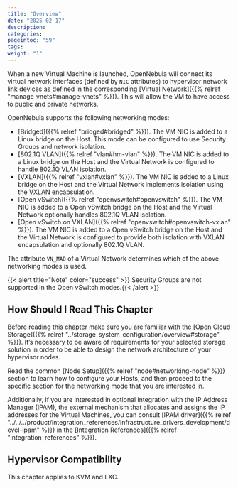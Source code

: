 ```yaml
---
title: "Overview"
date: "2025-02-17"
description:
categories:
pageintoc: "59"
tags:
weight: "1"
---
```


<a id="nm"></a>

<!--# Overview -->

When a new Virtual Machine is launched, OpenNebula will connect its virtual network interfaces (defined by `NIC` attributes) to hypervisor network link devices as defined in the corresponding [Virtual Network]({{% relref "manage_vnets#manage-vnets" %}}). This will allow the VM to have access to public and private networks.

OpenNebula supports the following networking modes:

* [Bridged]({{% relref "bridged#bridged" %}}). The VM NIC is added to a Linux bridge on the Host. This mode can be configured to use Security Groups and network isolation.
* [802.1Q VLAN]({{% relref "vlan#hm-vlan" %}}). The VM NIC is added to a Linux bridge on the Host and the Virtual Network is configured to handle 802.1Q VLAN isolation.
* [VXLAN]({{% relref "vxlan#vxlan" %}}). The VM NIC is added to a Linux bridge on the Host and the Virtual Network implements isolation using the VXLAN encapsulation.
* [Open vSwitch]({{% relref "openvswitch#openvswitch" %}}). The VM NIC is added to a Open vSwitch bridge on the Host and the Virtual Network optionally handles 802.1Q VLAN isolation.
* [Open vSwitch on VXLAN]({{% relref "openvswitch#openvswitch-vxlan" %}}). The VM NIC is added to a Open vSwitch bridge on the Host and the Virtual Network is configured to provide both isolation with VXLAN encapsulation and optionally 802.1Q VLAN.

The attribute `VN_MAD` of a Virtual Network determines which of the above networking modes is used.

{{< alert title="Note" color="success" >}}
Security Groups are not supported in the Open vSwitch modes.{{< /alert >}} 

## How Should I Read This Chapter

Before reading this chapter make sure you are familiar with the [Open Cloud Storage]({{% relref "../storage_system_configuration/overview#storage" %}}). It’s necessary to be aware of requirements for your selected storage solution in order to be able to design the network architecture of your hypervisor nodes.

Read the common [Node Setup]({{% relref "node#networking-node" %}}) section to learn how to configure your Hosts, and then proceed to the specific section for the networking mode that you are interested in.

Additionally, if you are interested in optional integration with the IP Address Manager (IPAM), the external mechanism that allocates and assigns the IP addresses for the Virtual Machines, you can consult [IPAM driver]({{% relref "../../../product/integration_references/infrastructure_drivers_development/devel-ipam" %}}) in the [Integration References]({{% relref "integration_references" %}}).

## Hypervisor Compatibility

This chapter applies to KVM and LXC.
